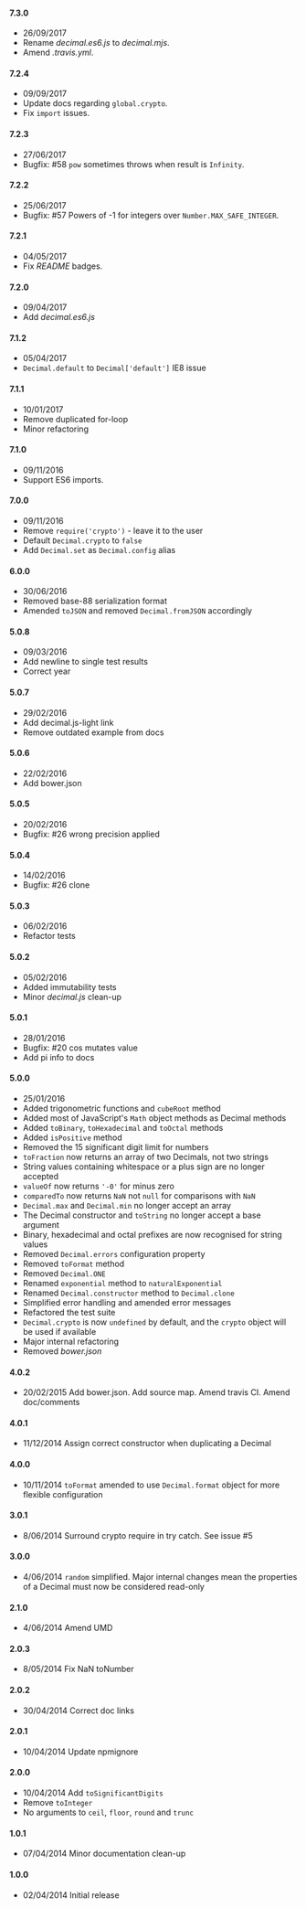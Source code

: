 #### 7.3.0
* 26/09/2017
* Rename *decimal.es6.js* to *decimal.mjs*.
* Amend  *.travis.yml*.

#### 7.2.4
* 09/09/2017
* Update docs regarding `global.crypto`.
* Fix `import` issues.

#### 7.2.3
* 27/06/2017
* Bugfix: #58 `pow` sometimes throws when result is `Infinity`.

#### 7.2.2
* 25/06/2017
* Bugfix: #57 Powers of -1 for integers over `Number.MAX_SAFE_INTEGER`.

#### 7.2.1
* 04/05/2017
* Fix *README* badges.

#### 7.2.0
* 09/04/2017
* Add *decimal.es6.js*

#### 7.1.2
* 05/04/2017
* `Decimal.default` to `Decimal['default']` IE8 issue

#### 7.1.1
* 10/01/2017
* Remove duplicated for-loop
* Minor refactoring

#### 7.1.0
* 09/11/2016
* Support ES6 imports.

#### 7.0.0
* 09/11/2016
* Remove `require('crypto')` - leave it to the user
* Default `Decimal.crypto` to `false`
* Add `Decimal.set` as `Decimal.config` alias

#### 6.0.0
* 30/06/2016
* Removed base-88 serialization format
* Amended `toJSON` and removed `Decimal.fromJSON` accordingly

#### 5.0.8
* 09/03/2016
* Add newline to single test results
* Correct year

#### 5.0.7
* 29/02/2016
* Add decimal.js-light link
* Remove outdated example from docs

#### 5.0.6
* 22/02/2016
* Add bower.json

#### 5.0.5
* 20/02/2016
* Bugfix: #26 wrong precision applied

#### 5.0.4
* 14/02/2016
* Bugfix: #26 clone

#### 5.0.3
* 06/02/2016
* Refactor tests

#### 5.0.2
* 05/02/2016
* Added immutability tests
* Minor *decimal.js* clean-up

#### 5.0.1
* 28/01/2016
* Bugfix: #20 cos mutates value
* Add pi info to docs

#### 5.0.0
* 25/01/2016
* Added trigonometric functions and `cubeRoot` method
* Added most of JavaScript's `Math` object methods as Decimal methods
* Added `toBinary`, `toHexadecimal` and `toOctal` methods
* Added `isPositive` method
* Removed the 15 significant digit limit for numbers
* `toFraction` now returns an array of two Decimals, not two strings
* String values containing whitespace or a plus sign are no longer accepted
* `valueOf` now returns `'-0'` for minus zero
* `comparedTo` now returns `NaN` not `null` for comparisons with `NaN`
* `Decimal.max` and `Decimal.min` no longer accept an array
* The Decimal constructor and `toString` no longer accept a base argument
* Binary, hexadecimal and octal prefixes are now recognised for string values
* Removed `Decimal.errors` configuration property
* Removed `toFormat` method
* Removed `Decimal.ONE`
* Renamed `exponential` method to `naturalExponential`
* Renamed `Decimal.constructor` method to `Decimal.clone`
* Simplified error handling and amended error messages
* Refactored the test suite
* `Decimal.crypto` is now `undefined` by default, and the `crypto` object will be used if available
* Major internal refactoring
* Removed *bower.json*

#### 4.0.2
* 20/02/2015 Add bower.json. Add source map. Amend travis CI. Amend doc/comments

#### 4.0.1
* 11/12/2014 Assign correct constructor when duplicating a Decimal

#### 4.0.0
* 10/11/2014 `toFormat` amended to use `Decimal.format` object for more flexible configuration

#### 3.0.1
* 8/06/2014 Surround crypto require in try catch. See issue #5

#### 3.0.0
* 4/06/2014 `random` simplified. Major internal changes mean the properties of a Decimal must now be considered read-only

#### 2.1.0
* 4/06/2014 Amend UMD

#### 2.0.3
* 8/05/2014 Fix NaN toNumber

#### 2.0.2
* 30/04/2014 Correct doc links

#### 2.0.1
* 10/04/2014 Update npmignore

#### 2.0.0
* 10/04/2014 Add `toSignificantDigits`
* Remove `toInteger`
* No arguments to `ceil`, `floor`, `round` and `trunc`

#### 1.0.1
* 07/04/2014 Minor documentation clean-up

#### 1.0.0
* 02/04/2014 Initial release
